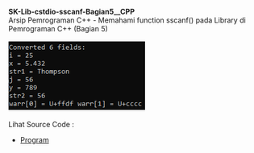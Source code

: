 <b>SK-Lib-cstdio-sscanf-Bagian5__CPP</b><br>
Arsip Pemrograman C++ - Memahami function sscanf() pada Library <cstdio> di Pemrograman C++ (Bagian 5)<br><br>
<img src="https://github.com/RizkyKhapidsyah/SK-Lib-cstdio-sscanf-Bagian5__CPP/blob/master/x64/result/001.PNG"><br><br>
Lihat Source Code : <br>
- <a href="https://github.com/RizkyKhapidsyah/SK-Lib-cstdio-sscanf-Bagian5__CPP/blob/master/SK-Lib-cstdio-sscanf-Bagian5__CPP/Source.cpp">Program</a>
